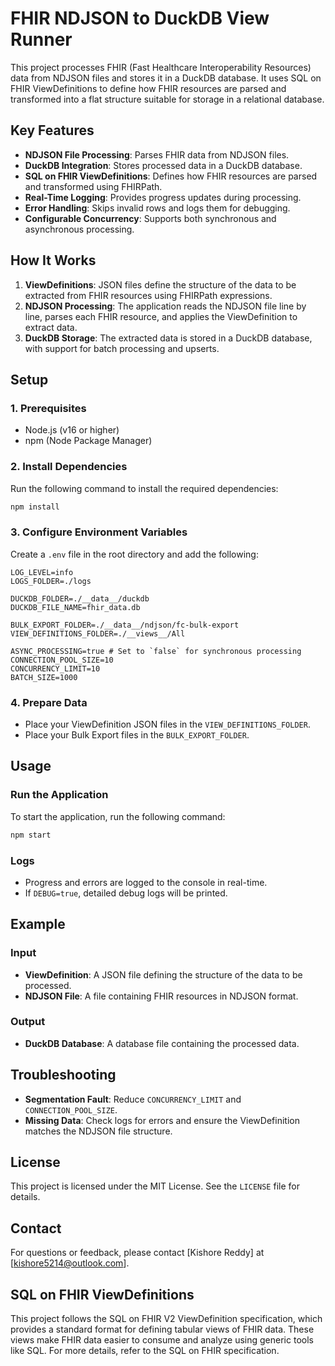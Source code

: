 # FHIR NDJSON to DuckDB View Runner

This project processes FHIR (Fast Healthcare Interoperability Resources) data from NDJSON files and stores it in a DuckDB database. It uses SQL on FHIR ViewDefinitions to define how FHIR resources are parsed and transformed into a flat structure suitable for storage in a relational database.

## Key Features
- **NDJSON File Processing**: Parses FHIR data from NDJSON files.
- **DuckDB Integration**: Stores processed data in a DuckDB database.
- **SQL on FHIR ViewDefinitions**: Defines how FHIR resources are parsed and transformed using FHIRPath.
- **Real-Time Logging**: Provides progress updates during processing.
- **Error Handling**: Skips invalid rows and logs them for debugging.
- **Configurable Concurrency**: Supports both synchronous and asynchronous processing.

## How It Works
1. **ViewDefinitions**: JSON files define the structure of the data to be extracted from FHIR resources using FHIRPath expressions.
2. **NDJSON Processing**: The application reads the NDJSON file line by line, parses each FHIR resource, and applies the ViewDefinition to extract data.
3. **DuckDB Storage**: The extracted data is stored in a DuckDB database, with support for batch processing and upserts.

## Setup
### 1. Prerequisites
- Node.js (v16 or higher)
- npm (Node Package Manager)

### 2. Install Dependencies
Run the following command to install the required dependencies:

```bash
npm install
```

### 3. Configure Environment Variables
Create a `.env` file in the root directory and add the following:

```env
LOG_LEVEL=info
LOGS_FOLDER=./logs

DUCKDB_FOLDER=./__data__/duckdb
DUCKDB_FILE_NAME=fhir_data.db

BULK_EXPORT_FOLDER=./__data__/ndjson/fc-bulk-export
VIEW_DEFINITIONS_FOLDER=./__views__/All

ASYNC_PROCESSING=true # Set to `false` for synchronous processing
CONNECTION_POOL_SIZE=10
CONCURRENCY_LIMIT=10
BATCH_SIZE=1000
```

### 4. Prepare Data
- Place your ViewDefinition JSON files in the `VIEW_DEFINITIONS_FOLDER`.
- Place your Bulk Export files in the `BULK_EXPORT_FOLDER`.

## Usage
### Run the Application
To start the application, run the following command:

```bash
npm start
```

### Logs
- Progress and errors are logged to the console in real-time.
- If `DEBUG=true`, detailed debug logs will be printed.

## Example
### Input
- **ViewDefinition**: A JSON file defining the structure of the data to be processed.
- **NDJSON File**: A file containing FHIR resources in NDJSON format.

### Output
- **DuckDB Database**: A database file containing the processed data.

## Troubleshooting
- **Segmentation Fault**: Reduce `CONCURRENCY_LIMIT` and `CONNECTION_POOL_SIZE`.
- **Missing Data**: Check logs for errors and ensure the ViewDefinition matches the NDJSON file structure.

## License
This project is licensed under the MIT License. See the `LICENSE` file for details.

## Contact
For questions or feedback, please contact [Kishore Reddy] at [kishore5214@outlook.com].

## SQL on FHIR ViewDefinitions
This project follows the SQL on FHIR V2 ViewDefinition specification, which provides a standard format for defining tabular views of FHIR data. These views make FHIR data easier to consume and analyze using generic tools like SQL. For more details, refer to the SQL on FHIR specification.
